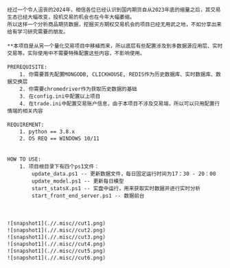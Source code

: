 
    经过一个令人沮丧的2024年，相信各位已经认识到国内期货自从2023年底的缩量之后，其交易生态已经大幅改变，投机交易的机会也在今年大幅萎缩。
    所以这样一个分析商品期货数据，挖掘买方期权交易机会的项目已经无用武之地，不如分享出来给有学习研究需要的朋友。
    
    **本项目是从另一个量化交易项目中移植而来，所以底层有些配置涉及到多数据源应用层、实时交易等。实际使用中不需要特殊配置这些内容，不影响使用。
    
    PREREQUISITE: 
        1. 你需要首先配置MONGODB, CLICKHOUSE, REDIS作为历史数据库、实时数据库、数据交换层
        2. 你需要chromedriver作为获取历史数据的基础
        3. 在config.ini中配置以上项目
        4. 在trade.ini中配置交易账户信息，由于本项目不涉及交易端，所以可以只用配置行情端的相关内容
        
    REQUIREMENT:
        1. python == 3.8.x
        2. OS REQ == WINDOWS 10/11
        
    
    HOW TO USE:
        1. 项目根目录下有四个ps1文件：
            update_data.ps1 -- 更新数据文件，每日固定运行时间为17：30 - 20：00
            update_model.ps1 -- 更新每日模型
            start_statsX.ps1 -- 实盘中运行，用来获取实时数据并进行实时分析
            start_front_end_server.ps1 -- 数据前台
    

    
    ![snapshot1](.//.misc//cut1.png)
    ![snapshot1](.//.misc//cut2.png)
    ![snapshot1](.//.misc//cut3.png)
    ![snapshot1](.//.misc//cut4.png)
    ![snapshot1](.//.misc//cut5.png)
    ![snapshot1](.//.misc//cut6.png)
